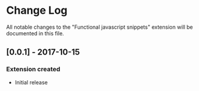 # Change Log
All notable changes to the "Functional javascript snippets" extension will be documented in this file.

## [0.0.1] - 2017-10-15
### Extension created
- Initial release